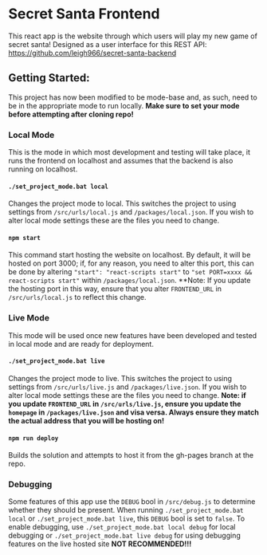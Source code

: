 # Secret Santa Frontend

This react app is the website through which users will play my new game of secret santa!
Designed as a user interface for this REST API: https://github.com/leigh966/secret-santa-backend

## Getting Started:

This project has now been modified to be mode-base and, as such, need to be in the appropriate mode to run locally. **Make sure to set your mode before attempting after cloning repo!**

### Local Mode

This is the mode in which most development and testing will take place, it runs the frontend on localhost and assumes that the backend is also running on localhost.

#### `./set_project_mode.bat local`

Changes the project mode to local. This switches the project to using settings from `/src/urls/local.js` and `/packages/local.json`. If you wish to alter local mode settings these are the files you need to change.

#### `npm start`

This command start hosting the website on localhost. By default, it will be hosted on port 3000; if, for any reason, you need to alter this port, this can be done by altering `"start": "react-scripts start"` to `"set PORT=xxxx && react-scripts start"` within `/packages/local.json`. \*\*Note: If you update the hosting port in this way, ensure that you alter `FRONTEND_URL` in `/src/urls/local.js` to reflect this change.

### Live Mode

This mode will be used once new features have been developed and tested in local mode and are ready for deployment.

#### `./set_project_mode.bat live`

Changes the project mode to live. This switches the project to using settings from `/src/urls/live.js` and `/packages/live.json`. If you wish to alter local mode settings these are the files you need to change. **Note: if you update `FRONTEND_URL` in `/src/urls/live.js`, ensure you update the `homepage` in `/packages/live.json` and visa versa. Always ensure they match the actual address that you will be hosting on!**

#### `npm run deploy`

Builds the solution and attempts to host it from the gh-pages branch at the repo.

### Debugging

Some features of this app use the `DEBUG` bool in `/src/debug.js` to determine whether they should be present. When running `./set_project_mode.bat local` or `./set_project_mode.bat live`, this `DEBUG` bool is set to `false`. To enable debugging, use `./set_project_mode.bat local debug` for local debugging or `./set_project_mode.bat live debug` for using debugging features on the live hosted site **NOT RECOMMENDED!!!**
